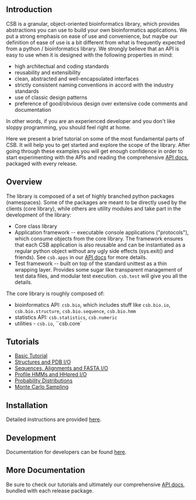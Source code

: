 ## Introduction

CSB is a granular, object-oriented bioinformatics library, which provides 
abstractions you can use to build your own bioinformatics applications. 
We put a strong emphasis on ease of use and convenience, but maybe our 
definition of ease of use is a bit different from what is frequently 
expected from a python / bioinformatics library. We strongly believe that 
an API is easy to use when it is designed with the following properties in mind:

* high architectual and coding standards
* reusability and extensibility
* clean, abstracted and well-encapsulated interfaces
* strictly consistent naming conventions in accord with the industry standards
* use of classic design patterns
* preference of good/obvious design over extensive code comments and documentation

In other words, if you are an experienced developer and you don't like sloppy 
programming, you should feel right at home.

Here we present a brief tutorial on some of the most fundamental parts of 
CSB. It will help you to get started and explore the scope of the library. 
After going through these examples you will get enough confidence in order 
to start experimenting with the APIs and reading the comprehensive 
[API docs](http://pythonhosted.org/csb/), packaged with every release.

## Overview

The library is composed of a set of highly branched python packages 
(namespaces). Some of the packages are meant to be directly used by the 
clients (core library), while others are utility modules and take part 
in the development of the library:

* Core class library
* Application framework -- executable console applications ("protocols"), 
which consume objects from the core library. The framework ensures that each 
CSB application is also reusable and can be instantiated as a regular python 
object without any ugly side effects (sys.exit() and friends). See ``csb.apps`` 
in our [API docs](http://pythonhosted.org/csb/) for more details.
* Test framework -- built on top of the standard unittest as a thin wrapping 
layer. Provides some sugar like transparent management of test data files, 
and modular test execution. ``csb.test`` will give you all the details.

The core library is roughly composed of:
* bioinformatics API: ``csb.bio``, which includes stuff like ``csb.bio.io``, 
``csb.bio.structure``, ``csb.bio.sequence``, ``csb.bio.hmm``
* statistics API: ``csb.statistics``, ``csb.numeric``
* utilities - ``csb.io``, ``csb.core`

## Tutorials

* [Basic Tutorial](Basic%20Tutorial.md)
* [Structures and PDB I/O](Structures%20and%20PDB%20IO.md)
* [Sequences, Alignments and FASTA I/O](Sequence%20Alignments%20and%20FASTA%20IO.md)
* [Profile HMMs and HHpred I/O](Profile%20HMMs%20and%20HHpred%20IO.md)
* [Probability Distributions](Probability%20Distributions.md)
* [Monte Carlo Sampling](Monte%20Carlo%20Sampling.md)

## Installation

Detailed instructions are provided [here](Installation.md).

## Development

Documentation for developers can be found [here](For%20Developers.md).

## More Documentation

Be sure to check our tutorials and ultimately our comprehensive 
[API docs](http://pythonhosted.org/csb/), bundled with each release package.

